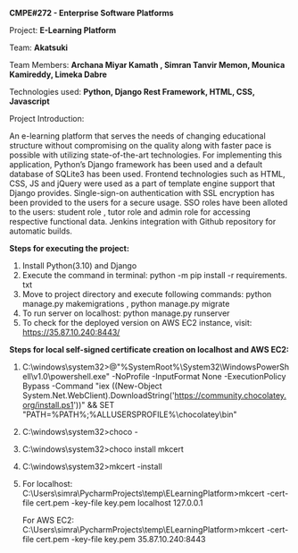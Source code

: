 **CMPE#272 - Enterprise Software Platforms**

Project: **E-Learning Platform**

Team: **Akatsuki**

Team Members: **Archana Miyar Kamath , Simran Tanvir Memon, Mounica Kamireddy, Limeka Dabre**

Technologies used: **Python, Django Rest Framework, HTML, CSS, Javascript**

Project Introduction:

An e-learning platform that serves the needs of changing educational structure without compromising on the quality along with faster pace is possible with utilizing state-of-the-art technologies. For implementing this application, Python’s Django framework has been used and a default database of SQLite3 has been used. Frontend technologies such as HTML, CSS, JS and jQuery were used as a part of template engine support that Django provides. Single-sign-on authentication with SSL encryption has been provided to the users for a secure usage. SSO roles have been alloted to the users: student role , tutor role and admin role for accessing respective functional data.  Jenkins integration with Github repository for automatic builds.

**Steps for executing the project:**

1. Install Python(3.10) and Django
2. Execute the command in terminal: python -m pip install -r requirements. txt
3. Move to project directory and execute following commands: python manage.py makemigrations   ,   python manage.py migrate
4. To run server on localhost:   python manage.py runserver
5. To check for the deployed version on AWS EC2 instance, visit: https://35.87.10.240:8443/

**Steps for local self-signed certificate creation on localhost and AWS EC2:**

1. C:\windows\system32>@"%SystemRoot%\System32\WindowsPowerShell\v1.0\powershell.exe" -NoProfile -InputFormat None -ExecutionPolicy Bypass -Command "iex ((New-Object System.Net.WebClient).DownloadString('https://community.chocolatey.org/install.ps1'))" && SET "PATH=%PATH%;%ALLUSERSPROFILE%\chocolatey\bin"

2. C:\windows\system32>choco -

3. C:\windows\system32>choco install mkcert

4. C:\windows\system32>mkcert -install

5. For localhost: C:\Users\simra\PycharmProjects\temp\ELearningPlatform>mkcert -cert-file cert.pem -key-file key.pem localhost 127.0.0.1

   For AWS EC2:   C:\Users\simra\PycharmProjects\temp\ELearningPlatform>mkcert -cert-file cert.pem -key-file key.pem 35.87.10.240:8443 



